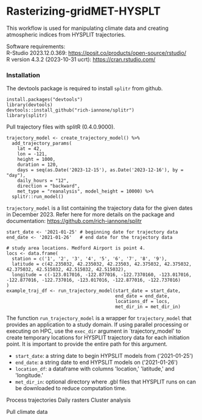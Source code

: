 # Rasterizing-gridMET-HYSPLT
This workflow is used for manipulating climate data and creating atmospheric indices from HYSPLIT trajectories.

Software requirements:  
R-Studio 2023.12.0.369:  https://posit.co/products/open-source/rstudio/  
R version 4.3.2 (2023-10-31 ucrt):  https://cran.rstudio.com/

### Installation
The devtools package is required to install `splitr` from github.
```{r install}
install.packages("devtools")
library(devtools)
devtools::install_github("rich-iannone/splitr")
library(splitr)
```

Pull trajectory files with splitR (0.4.0.9000). 
```{r, eval = FALSE}
trajectory_model <- create_trajectory_model() %>%
  add_trajectory_params(
    lat = 42,
    lon = -121,
    height = 1000,
    duration = 120,
    days = seq(as.Date('2023-12-15'), as.Date('2023-12-16'), by = "day"),
    daily_hours = "12",
    direction = "backward",
    met_type = "reanalysis", model_height = 10000) %>%
  splitr::run_model()
```
`trajectory_model` is a list containing the trajectory data for the given dates in December 2023. Refer here for more details on the package and documentation:  https://github.com/rich-iannone/splitr

```{r}
start_date <- '2021-01-25' # beginning date for trajectory data
end_date <- '2021-01-26'   # end date for the trajectory data

# study area locations. Medford Airport is point 4.
locs <- data.frame(
  station = c('1', '2', '3', '4', '5', '6', '7', '8', '9'),
  latitude = c(42.235032, 42.235032, 42.23503, 42.375032, 42.375032, 42.375032, 42.515032, 42.515032, 42.515032),
  longitude = c(-123.017016, -122.877016, -122.7370160, -123.017016, -122.877016, -122.737016, -123.017016, -122.877016, -122.737016)
)
example_traj_df <- run_trajectory_model(start_date = start_date,
                                        end_date = end_date,
                                        locations_df = locs,
                                        met_dir_in = met_dir_in)
```
The function `run_trajectory_model` is a wrapper for `trajectory_model` that provides an application to a study domain. If using parallel processing or executing on HPC, use the `exec_dir` argument in `trajectory_model' to create temporary locations for HYSPLIT trajectory data for each initiation point. It is important to provide the entire path for this argument.     
- `start_date`:  a string date to begin HYPSLIT models from ('2021-01-25')  
- `end_date`:  a string date to end HYPSLIT models on ('2021-01-26')  
- `location_df`:  a dataframe with columns 'location,' 'latitude,' and 'longitude.'  
- `met_dir_in`:  optional directory where .gbl files that HYSPLIT runs on can be downloaded to reduce computation time.

 

Process trajectories 
  Daily rasters
  Cluster analysis 

Pull climate data


